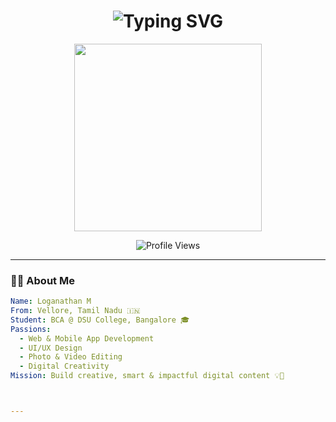 <h1 align="center">
  <img src="https://readme-typing-svg.demolab.com?font=Fira+Code&weight=700&size=30&pause=1000&color=F97316&center=true&vCenter=true&width=435&lines=Hey%2C+I'm+Loganathan+%F0%9F%91%8B;Web+Mobile+Dev+from+Vellore!;Creative+Editor+%7C+Tech+Lover+%7C+DSU+Student" alt="Typing SVG" />
</h1>
<p align="center">
  <img src="https://media.giphy.com/media/qgQUggAC3Pfv687qPC/giphy.gif" width="300" />
</p>
<p align="center">
  <img src="https://komarev.com/ghpvc/?username=LOGANATHAN2008&label=Profile+Views&color=blueviolet&style=flat" alt="Profile Views" />
</p>

---

### 👨‍💻 About Me
```yaml
Name: Loganathan M
From: Vellore, Tamil Nadu 🇮🇳
Student: BCA @ DSU College, Bangalore 🎓
Passions:
  - Web & Mobile App Development
  - UI/UX Design
  - Photo & Video Editing
  - Digital Creativity
Mission: Build creative, smart & impactful digital content 💡🚀



---


